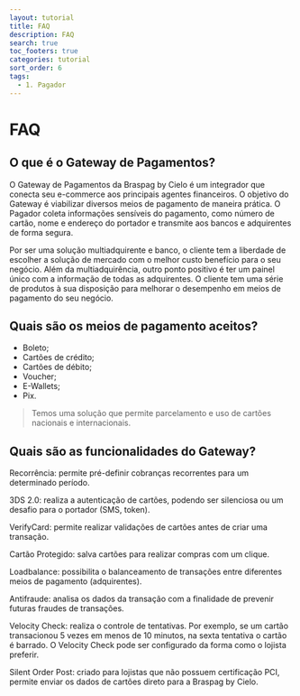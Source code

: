 ```yaml
---
layout: tutorial
title: FAQ
description: FAQ
search: true
toc_footers: true
categories: tutorial
sort_order: 6
tags:
  - 1. Pagador
---
```


# FAQ

## O que é o Gateway de Pagamentos?

O Gateway de Pagamentos da Braspag by Cielo é um integrador que conecta seu e-commerce aos principais agentes financeiros. O objetivo do Gateway é viabilizar diversos meios de pagamento de maneira prática. O Pagador coleta informações sensíveis do pagamento, como número de cartão, nome e endereço do portador e transmite aos bancos e adquirentes de forma segura. 

Por ser uma solução multiadquirente e banco, o cliente tem a liberdade de escolher a solução de mercado com o melhor custo benefício para o seu negócio. Além da multiadquirência, outro ponto positivo é ter um painel único com a informação de todas as adquirentes. O cliente tem uma série de produtos à sua disposição para melhorar o desempenho em meios de pagamento do seu negócio.

## Quais são os meios de pagamento aceitos?

* Boleto;
* Cartões de crédito;
* Cartões de débito;
* Voucher;
* E-Wallets;
* Pix.

> Temos uma solução que permite parcelamento e uso de cartões nacionais e internacionais.

## Quais são as funcionalidades do Gateway?

Recorrência: permite pré-definir cobranças recorrentes para um determinado período.

3DS 2.0: realiza a autenticação de cartões, podendo ser silenciosa ou um desafio para o portador (SMS, token).

VerifyCard: permite realizar validações de cartões antes de criar uma transação.

Cartão Protegido: salva cartões para realizar compras com um clique.

Loadbalance: possibilita o balanceamento de transações entre diferentes meios de pagamento (adquirentes).

Antifraude: analisa os dados da transação com a finalidade de prevenir futuras fraudes de transações.

Velocity Check: realiza o controle de tentativas. Por exemplo, se um cartão transacionou 5 vezes em menos de 10 minutos, na sexta tentativa o cartão é barrado. O Velocity Check pode ser configurado da forma como o lojista preferir.

Silent Order Post: criado para lojistas que não possuem certificação PCI, permite enviar os dados de cartões direto para a Braspag by Cielo.
